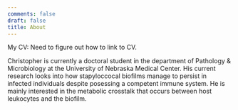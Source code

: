```yaml
---
comments: false
draft: false
title: About
---
```


My CV: Need to figure out how to link to CV.

Christopher is currently a doctoral student in the department of Pathology & Microbiology at the University of Nebraska Medical Center. His current research looks into how stapyloccocal biofilms manage to persist in infected individuals despite posessing a competent immune system. He is mainly interested in the metabolic crosstalk that occurs between host leukocytes and the biofilm.
